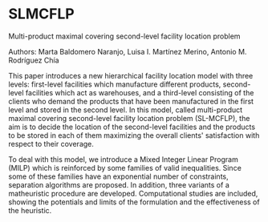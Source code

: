 # SLMCFLP
Multi-product maximal covering second-level facility location problem

Authors: Marta Baldomero Naranjo, Luisa I. Martínez Merino, Antonio M. Rodríguez Chía 


This paper introduces a new hierarchical facility location model with three levels: first-level facilities which manufacture different products, second-level facilities which act as warehouses, and a third-level consisting of the clients who demand the products that have been manufactured in the first level and stored in the second level. In this model, called multi-product maximal covering second-level facility location problem (SL-MCFLP),  the aim is to decide the location of the second-level facilities and the products to be stored in each of them maximizing the overall clients' satisfaction with respect to their coverage.

To deal with this model, we introduce a Mixed Integer Linear Program (MILP) which is reinforced by some families of valid inequalities. Since some of these families have an exponential number of constraints, separation algorithms are proposed. In addition, three variants of a matheuristic procedure are developed. Computational studies are included, showing the potentials and limits of the formulation and the effectiveness of the heuristic.
